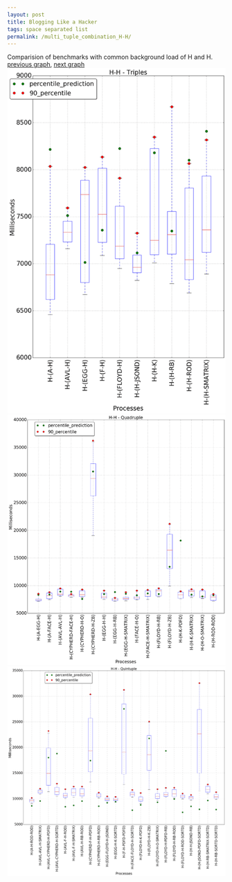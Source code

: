 ```yaml
---
layout: post
title: Blogging Like a Hacker
tags: space separated list
permalink: /multi_tuple_combination_H-H/
---
```


Comparision of benchmarks with common background load of H and H.
[previous graph](../multi_tuple_combination_H-F/), [next graph](../multi_tuple_combination_H-JSOND/)
![graph figure](./images/triple/H/H-H_box.png)![graph figure](./images/quadruple/H/H-H_box.png)![graph figure](./images/quintuple/H/H-H_box.png)